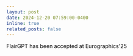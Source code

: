 ```yaml
---
layout: post
date: 2024-12-20 07:59:00-0400
inline: true
related_posts: false
---
```


<a style="color: black;">FlairGPT has been accepted at Eurographics'25</a>
